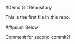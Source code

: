 #Demo Git Repository

This is the first file in this repo.


##Ipsum Below

Comment for second commit?!
